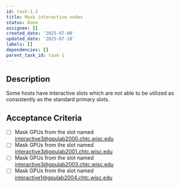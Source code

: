 ```yaml
---
id: task-1.2
title: Mask interactive nodes
status: Done
assignee: []
created_date: '2025-07-08'
updated_date: '2025-07-18'
labels: []
dependencies: []
parent_task_id: task-1
---
```


## Description
Some hosts have interactive slots which are not able to be utilized as consistently as the standard primary slots.

## Acceptance Criteria
- [ ] Mask GPUs from the slot named interactive3@gpulab2000.chtc.wisc.edu
- [ ] Mask GPUs from the slot named interactive3@gpulab2001.chtc.wisc.edu
- [ ] Mask GPUs from the slot named interactive3@gpulab2003.chtc.wisc.edu
- [ ] Mask GPUs from the slot named interactive1@gpulab2004.chtc.wisc.edu
